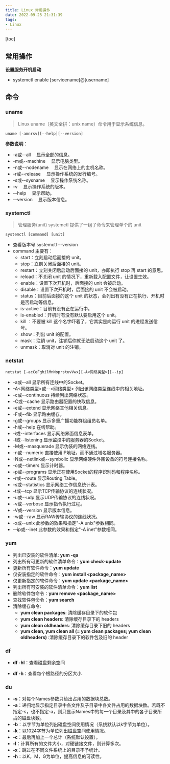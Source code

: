 ```yaml
---
title: Linux 常用操作
date: 2022-09-25 21:31:39
tags:
- Linux
---
```


[toc]

## 常用操作

**设置服务开机启动**

- systemctl enable [servicename]@[username]

## 命令

### uname

> Linux uname（英文全拼：unix name）命令用于显示系统信息。

```shell
uname [-amnrsv][--help][--version]
```

**参数说明**：

- -a或--all 　显示全部的信息。
- -m或--machine 　显示电脑类型。
- -n或--nodename 　显示在网络上的主机名称。
- -r或--release 　显示操作系统的发行编号。
- -s或--sysname 　显示操作系统名称。
- -v 　显示操作系统的版本。
- --help 　显示帮助。
- --version 　显示版本信息。



### systemctl

> 管理服务(unit)
> systemctl 提供了一组子命令来管理单个的 unit

```shell
systemctl [command] [unit]
```



- 查看版本号
  systemctl –-version
- command 主要有：
  - start：立刻启动后面接的 unit。
  - stop：立刻关闭后面接的 unit。
  - restart：立刻关闭后启动后面接的 unit，亦即执行 stop 再 start 的意思。
  - reload：不关闭 unit 的情况下，重新载入配置文件，让设置生效。
  - enable：设置下次开机时，后面接的 unit 会被启动。
  - disable：设置下次开机时，后面接的 unit 不会被启动。
  - status：目前后面接的这个 unit 的状态，会列出有没有正在执行、开机时是否启动等信息。
  - is-active：目前有没有正在运行中。
  - is-enabled：开机时有没有默认要启用这个 unit。
  - kill ：不要被 kill 这个名字吓着了，它其实是向运行 unit 的进程发送信号。
  - show：列出 unit 的配置。
  - mask：注销 unit，注销后你就无法启动这个 unit 了。
  - unmask：取消对 unit 的注销。

### netstat

```shell
netstat [-acCeFghilMnNoprstuvVwx][-A<网络类型>][--ip]
```

- -a或--all 显示所有连线中的Socket。
- -A<网络类型>或--<网络类型> 列出该网络类型连线中的相关地址。
- -c或--continuous 持续列出网络状态。
- -C或--cache 显示路由器配置的快取信息。
- -e或--extend 显示网络其他相关信息。
- -F或--fib 显示路由缓存。
- -g或--groups 显示多重广播功能群组组员名单。
- -h或--help 在线帮助。
- -i或--interfaces 显示网络界面信息表单。
- -l或--listening 显示监控中的服务器的Socket。
- -M或--masquerade 显示伪装的网络连线。
- -n或--numeric 直接使用IP地址，而不通过域名服务器。
- -N或--netlink或--symbolic 显示网络硬件外围设备的符号连接名称。
- -o或--timers 显示计时器。
- -p或--programs 显示正在使用Socket的程序识别码和程序名称。
- -r或--route 显示Routing Table。
- -s或--statistics 显示网络工作信息统计表。
- -t或--tcp 显示TCP传输协议的连线状况。
- -u或--udp 显示UDP传输协议的连线状况。
- -v或--verbose 显示指令执行过程。
- -V或--version 显示版本信息。
- -w或--raw 显示RAW传输协议的连线状况。
- -x或--unix 此参数的效果和指定"-A unix"参数相同。
- --ip或--inet 此参数的效果和指定"-A inet"参数相同。

### yum

- 列出已安装的软件清单: **yum -qa**
- 列出所有可更新的软件清单命令：**yum check-update**
- 更新所有软件命令：**yum update**
- 仅安装指定的软件命令：**yum install <package_name>**
- 仅更新指定的软件命令：**yum update <package_name>**
- 列出所有可安裝的软件清单命令：**yum list**
- 删除软件包命令：**yum remove <package_name>**
- 查找软件包命令：**yum search <keyword>**
- 清除缓存命令:
  - **yum clean packages**: 清除缓存目录下的软件包
  - **yum clean headers**: 清除缓存目录下的 headers
  - **yum clean oldheaders**: 清除缓存目录下旧的 headers
  - **yum clean, yum clean all (= yum clean packages; yum clean oldheaders)** :清除缓存目录下的软件包及旧的 header

### df

- **df -hl**：查看磁盘剩余空间

- **df -h**：查看每个根路径的分区大小

  

### du

- **-s**：对每个Names参数只给出占用的数据块总数。
- **-a**：递归地显示指定目录中各文件及子目录中各文件占用的数据块数。若既不指定-s，也不指定-a，则只显示Names中的每一个目录及其中的各子目录所占的磁盘块数。
- **-b**：以字节为单位列出磁盘空间使用情况（系统默认以k字节为单位）。
- **-k**：以1024字节为单位列出磁盘空间使用情况。
- **-c**：最后再加上一个总计（系统默认设置）。
- **-l**：计算所有的文件大小，对硬链接文件，则计算多次。
- **-x**：跳过在不同文件系统上的目录不予统计。
- **-h**：以K，M，G为单位，提高信息的可读性。

